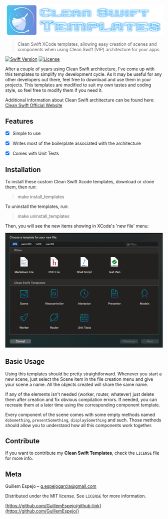 <p align="center">
    <img src="docs/header.png">
</p>

> Clean Swift XCode templates, allowing easy creation of scenes and components when using Clean Swift (VIP) architecture for your apps.

[![Swift Version][swift-image]][swift-url]
[![License][license-image]][license-url]

After a couple of years using Clean Swift architecture, I've come up with this templates to simplify my development cycle. As it may be useful for any other developers out there, feel free to download and use them in your projects. This templates are modified to suit my own tastes and coding style, so feel free to modify them if you need it.

Additional information about Clean Swift architecture can be found here: [Clean Swift Official Website](https://clean-swift.com/)


## Features

- [x] Simple to use
- [x] Writes most of the boilerplate associated with the architecture
- [x] Comes with Unit Tests


## Installation

To install these custom Clean Swift Xcode templates, download or clone them, then run:

> make install_templates

To uninstall the templates, run:

> make uninstall_templates

Then, you will see the new items showing in XCode's 'new file' menu:

![](docs/templates.png)


## Basic Usage

Using this templates should be pretty straightforward. Whenever you start a new scene, just select the Scene item in the file creation menu and give your scene a name. All the objects created will share the same name.

If any of the elements isn't needed (worker, router, whatever) just delete them after creation and fix obvious compilation errors. If needed, you can recreate them at a later time using the corresponding component template.

Every component of the scene comes with some empty methods named `doSomething`, `presentSomething`, `displaySomething` and such. Those methods should allow you to understand how all this components work together.



## Contribute

If you want to contribute my **Clean Swift Templates**, check the `LICENSE` file for more info.

## Meta

Guillem Espejo –  g.espejogarcia@gmail.com

Distributed under the MIT license. See `LICENSE` for more information.

[https://github.com/GuillemEspejo/github-link](https://github.com/GuillemEspejo/)

[swift-image]:https://img.shields.io/badge/swift-5.0-orange.svg
[swift-url]: https://swift.org/
[license-image]: https://img.shields.io/badge/License-MIT-blue.svg
[license-url]: LICENSE
